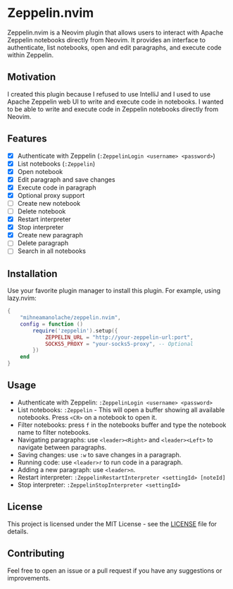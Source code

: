 # Zeppelin.nvim

Zeppelin.nvim is a Neovim plugin that allows users to interact with Apache Zeppelin notebooks directly from Neovim. It provides an interface to authenticate, list notebooks, open and edit paragraphs, and execute code within Zeppelin.

## Motivation
I created this plugin because I refused to use IntelliJ and I used to use Apache Zeppelin web UI to write and execute code in notebooks. I wanted to be able to write and execute code in Zeppelin notebooks directly from Neovim.

## Features
- [x] Authenticate with Zeppelin (`:ZeppelinLogin <username> <password>`)
- [x] List notebooks (`:Zeppelin`)
- [x] Open notebook
- [x] Edit paragraph and save changes 
- [x] Execute code in paragraph
- [x] Optional proxy support
- [ ] Create new notebook
- [ ] Delete notebook
- [x] Restart interpreter
- [x] Stop interpreter
- [x] Create new paragraph
- [ ] Delete paragraph
- [ ] Search in all notebooks

## Installation
Use your favorite plugin manager to install this plugin. For example, using lazy.nvim:
```lua
{
    "mihneamanolache/zeppelin.nvim",
    config = function ()
        require('zeppelin').setup({
            ZEPPELIN_URL = "http://your-zeppelin-url:port",
            SOCKS5_PROXY = "your-socks5-proxy", -- Optional
        })
    end
}
```

## Usage
- Authenticate with Zeppelin: `:ZeppelinLogin <username> <password>`
- List notebooks: `:Zeppelin` - This will open a buffer showing all available notebooks. Press `<CR>` on a notebook to open it.
- Filter notebooks: press `f` in the notebooks buffer and type the notebook name to filter notebooks.
- Navigating paragraphs: use `<leader><Right>` and `<leader><Left>` to navigate between paragraphs.
- Saving changes: use `:w` to save changes in a paragraph.
- Running code: use `<leader>r` to run code in a paragraph.
- Adding a new paragraph: use `<leader>n`.
- Restart interpreter: `:ZeppelinRestartInterpreter <settingId> [noteId]`
- Stop interpreter: `:ZeppelinStopInterpreter <settingId>`

## License
This project is licensed under the MIT License - see the [LICENSE](LICENSE) file for details.

## Contributing
Feel free to open an issue or a pull request if you have any suggestions or improvements.

